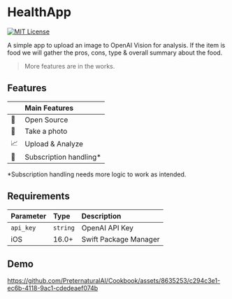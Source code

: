 # HealthApp
[![MIT License](https://img.shields.io/badge/License-MIT-green.svg)](https://choosealicense.com/licenses/mit/)

A simple app to upload an image to OpenAI Vision for analysis. If the item is food we will gather the pros, cons, type & overall summary about the food.

> More features are in the works.

## Features

|  | Main Features |
| :-------- | :-----------|
| 📖 | Open Source |
|📸|Take a photo|
|📈|Upload & Analyze|
|💸|Subscription handling*|

*Subscription handling needs more logic to work as intended.

## Requirements

| Parameter | Type     | Description                |
| :-------- | :------- | :------------------------- |
| `api_key` | `string` | OpenAI API Key |
|iOS|16.0+|Swift Package Manager|

## Demo
https://github.com/PreternaturalAI/Cookbook/assets/8635253/c294c3e1-ec6b-4118-9ac1-cdedeaef074b
